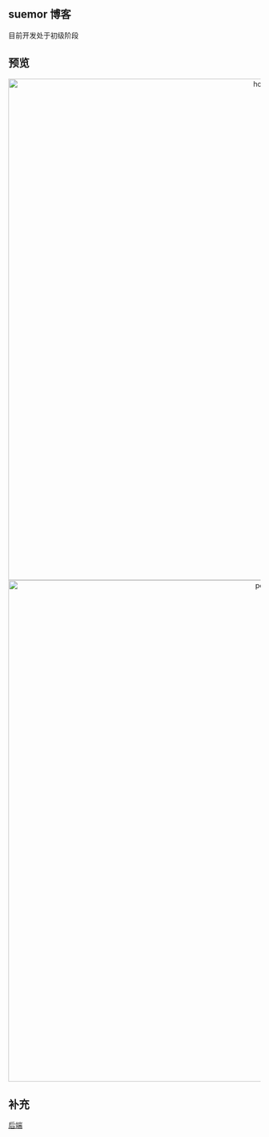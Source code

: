 ## suemor 博客 
目前开发处于初级阶段
## 预览

<p align="middle">
<img src="https://fastly.jsdelivr.net/gh/suemor233/static@main/img/suemor-home.jpg" width="1000" alt="home"  />
<img src="https://fastly.jsdelivr.net/gh/suemor233/static@main/img/suemor-post.jpg" width="1000" alt="post"  />
</p>

## 补充

[后端](https://github.com/suemor233/suemor-core) 


